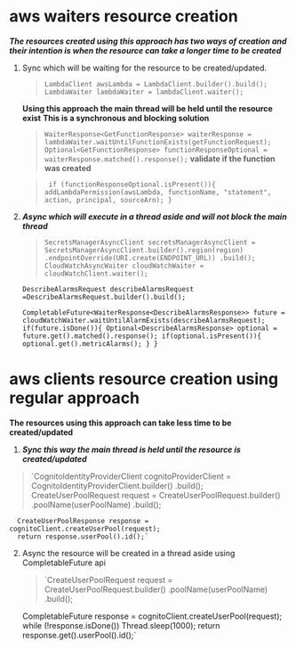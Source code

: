 # aws waiters resource creation
***The resources created using this approach has two ways of creation and their intention is when the resource can take a longer time to be created***
1. Sync which will be waiting for the resource to be created/updated.
     >`LambdaClient awsLambda = LambdaClient.builder().build();
      LambdaWaiter lambdaWaiter = lambdaClient.waiter();`
     
     **Using this approach the main thread will be held until the resource exist**
     **This is a synchronous and blocking solution**
     
     >`WaiterResponse<GetFunctionResponse> waiterResponse =  lambdaWaiter.waitUntilFunctionExists(getFunctionRequest);
      Optional<GetFunctionResponse> functionResponseOptional = waiterResponse.matched().response();`
     **validate if the function was created**
     
     >` if (functionResponseOptional.isPresent()){
          addLambdaPermission(awsLambda, functionName, "statement", action, principal, sourceArn);
      }`
2. ***Async which will execute in a thread aside and will not block the main thread***

    >`SecretsManagerAsyncClient secretsManagerAsyncClient = SecretsManagerAsyncClient.builder().region(region)
        .endpointOverride(URI.create(ENDPOINT_URL))
        .build();`
     `CloudWatchAsyncWaiter cloudWatchWaiter = cloudWatchClient.waiter();`

     `DescribeAlarmsRequest describeAlarmsRequest =DescribeAlarmsRequest.builder().build();`

     `CompletableFuture<WaiterResponse<DescribeAlarmsResponse>> future = cloudWatchWaiter.waitUntilAlarmExists(describeAlarmsRequest);
      if(future.isDone()){
        Optional<DescribeAlarmsResponse> optional = future.get().matched().response();
        if(optional.isPresent()){
          optional.get().metricAlarms();
        }
      }`
# aws clients resource creation using regular approach
**The resources using this approach can take less time to be created/updated**
1. ***Sync this way the main thread is held until the resource is created/updated***
  > `CognitoIdentityProviderClient cognitoProviderClient = CognitoIdentityProviderClient.builder()
        .build();
    CreateUserPoolRequest request = CreateUserPoolRequest.builder()
          .poolName(userPoolName)
          .build();

      CreateUserPoolResponse response = cognitoClient.createUserPool(request);
      return response.userPool().id();`
2. Async the resource will be created in a thread aside using CompletableFuture api
    > `CreateUserPoolRequest request = CreateUserPoolRequest.builder()
          .poolName(userPoolName)
          .build();

      CompletableFuture<CreateUserPoolResponse> response = cognitoClient.createUserPool(request);
      while (!response.isDone()) Thread.sleep(1000);
      return response.get().userPool().id();`
    

